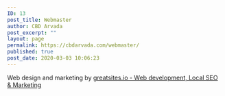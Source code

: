 ```yaml
---
ID: 13
post_title: Webmaster
author: CBD Arvada
post_excerpt: ""
layout: page
permalink: https://cbdarvada.com/webmaster/
published: true
post_date: 2020-03-03 10:06:23
---
```

<!-- wp:paragraph -->
<p>Web design and marketing by <a href="http://greatsites.io" target="_blank" rel="noreferrer noopener">greatsites.io - Web development, Local SEO &amp; Marketing</a></p>
<!-- /wp:paragraph -->
